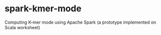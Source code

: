 spark-kmer-mode
===============

Computing K-mer mode using Apache Spark 
(a prototype implemented on Scala worksheet)
